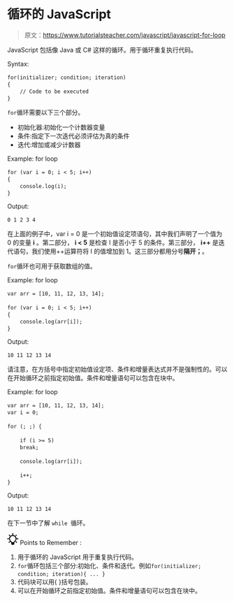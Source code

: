 # 循环的 JavaScript

> 原文：<https://www.tutorialsteacher.com/javascript/javascript-for-loop>

JavaScript 包括像 Java 或 C# 这样的循环。用于循环重复执行代码。

Syntax:

```
for(initializer; condition; iteration)
{
    // Code to be executed
}

```

`for`循环需要以下三个部分。

*   初始化器:初始化一个计数器变量
*   条件:指定下一次迭代必须评估为真的条件
*   迭代:增加或减少计数器

Example: for loop

```
for (var i = 0; i < 5; i++)
{
    console.log(i);
} 
```

Output:

```
0 1 2 3 4
```

在上面的例子中，var i = 0 是一个初始值设定项语句，其中我们声明了一个值为 0 的变量 **i** 。第二部分， **i < 5** 是检查 I 是否小于 5 的条件。第三部分， **i++** 是迭代语句，我们使用++运算符将 I 的值增加到 1。这三部分都用分号**隔开；**。

`for`循环也可用于获取数组的值。

Example: for loop

```
var arr = [10, 11, 12, 13, 14];

for (var i = 0; i < 5; i++)
{
    console.log(arr[i]);
} 
```

Output:

```
10 11 12 13 14
```

请注意，在方括号中指定初始值设定项、条件和增量表达式并不是强制性的。可以在开始循环之前指定初始值。条件和增量语句可以包含在块中。

Example: for loop

```
var arr = [10, 11, 12, 13, 14];
var i = 0;

for (; ;) {

    if (i >= 5)
    break;

    console.log(arr[i]);

    i++;
} 
```

Output:

```
10 11 12 13 14
```

在下一节中了解 `while `循环。

![](img/85db52f5404f0c468e1b194aa487d6a1.png)  Points to Remember :

1.  用于循环的 JavaScript 用于重复执行代码。
2.  `for`循环包括三个部分:初始化、条件和迭代。例如`for(initializer; condition; iteration){ ... }`
3.  代码块可以用{ }括号包装。
4.  可以在开始循环之前指定初始值。条件和增量语句可以包含在块中。